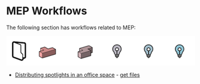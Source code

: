 # MEP Workflows

The following section has workflows related to MEP:

![](../../.gitbook/assets/workflows3%20%281%29.png)

* [Distributing spotlights in an office space](04-03-01_distributing-lights-in-an-office-space.md) - [get files](https://github.com/martinstacey/RefineryPrimer/tree/ffe41ec6c0ece951f2c12152da34b4641d6dbfc6/04-sample-workflows/04-03_mep-workflows/04-00_sample_files/workflow1/README.md) 

